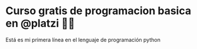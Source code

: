 # Curso gratis de programacion basica en @platzi 💚🚀
Está es mi primera línea en el lenguaje de programación python

